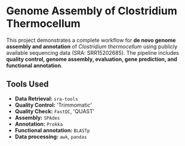 # Genome Assembly of Clostridium Thermocellum
This project demonstrates a complete workflow for **de novo genome assembly and annotation** of *Clostridium thermocellum* using publicly available sequencing data (SRA: SRR15202685). The pipeline includes **quality control, genome assembly, evaluation, gene prediction, and functional annotation**.

## Tools Used
- **Data Retrieval:** `sra-tools`
- **Quality Control:** 'Trimmomatic'
- **Quality Check:** `FastQC`, 'QUAST'
- **Assembly:** `SPAdes`
- **Annotation:** `Prokka`
- **Functional annotation:** `BLASTp`
- **Data processing:** `awk`, `pandas`
